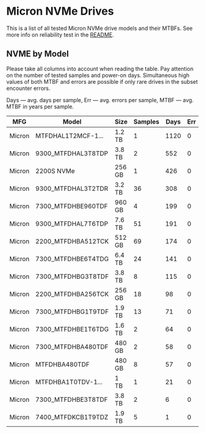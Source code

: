 Micron NVMe Drives
==================

This is a list of all tested Micron NVMe drive models and their MTBFs. See more
info on reliability test in the [README](https://github.com/linuxhw/EnterpriseDrive).

NVME by Model
------------

Please take all columns into account when reading the table. Pay attention on the
number of tested samples and power-on days. Simultaneous high values of both MTBF
and errors are possible if only rare drives in the subset encounter errors.

Days — avg. days per sample,
Err  — avg. errors per sample,
MTBF — avg. MTBF in years per sample.

| MFG       | Model              | Size   | Samples | Days  | Err   | MTBF |
|-----------|--------------------|--------|---------|-------|-------|------|
| Micron    | MTFDHAL1T2MCF-1... | 1.2 TB | 1       | 1120  | 0     | 3.07   |
| Micron    | 9300_MTFDHAL3T8TDP | 3.8 TB | 2       | 552   | 0     | 1.51   |
| Micron    | 2200S NVMe         | 256 GB | 1       | 426   | 0     | 1.17   |
| Micron    | 9300_MTFDHAL3T2TDR | 3.2 TB | 36      | 308   | 0     | 0.84   |
| Micron    | 7300_MTFDHBE960TDF | 960 GB | 4       | 199   | 0     | 0.55   |
| Micron    | 9300_MTFDHAL7T6TDP | 7.6 TB | 51      | 191   | 0     | 0.52   |
| Micron    | 2200_MTFDHBA512TCK | 512 GB | 69      | 174   | 0     | 0.48   |
| Micron    | 7300_MTFDHBE6T4TDG | 6.4 TB | 24      | 141   | 0     | 0.39   |
| Micron    | 7300_MTFDHBG3T8TDF | 3.8 TB | 8       | 115   | 0     | 0.32   |
| Micron    | 2200_MTFDHBA256TCK | 256 GB | 18      | 98    | 0     | 0.27   |
| Micron    | 7300_MTFDHBG1T9TDF | 1.9 TB | 13      | 71    | 0     | 0.20   |
| Micron    | 7300_MTFDHBE1T6TDG | 1.6 TB | 2       | 64    | 0     | 0.18   |
| Micron    | 7300_MTFDHBA480TDF | 480 GB | 2       | 58    | 0     | 0.16   |
| Micron    | MTFDHBA480TDF      | 480 GB | 8       | 57    | 0     | 0.16   |
| Micron    | MTFDHBA1T0TDV-1... | 1 TB   | 1       | 21    | 0     | 0.06   |
| Micron    | 7300_MTFDHBE3T8TDF | 3.8 TB | 2       | 6     | 0     | 0.02   |
| Micron    | 7400_MTFDKCB1T9TDZ | 1.9 TB | 5       | 1     | 0     | 0.00   |
